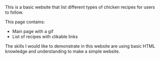 This is a basic website that list different types of chicken recipes for users to follow.

This page contains:
- Main page with a gif
- List of recipes with clikable links

The skills I would like to demonstrate in this website are using basic HTML knowledge and understanding to make a simple website.